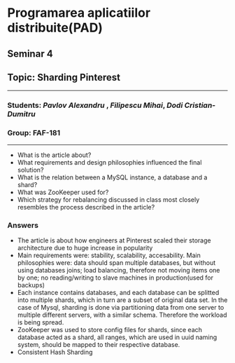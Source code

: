 # Programarea aplicatiilor distribuite(PAD)
## Seminar 4
## Topic: Sharding Pinterest

<hr>

### Students:  _Pavlov Alexandru_ , _Filipescu Mihai_, _Dodi Cristian-Dumitru_
### Group: __FAF-181__

<hr>

- What is the article about?	
- What requirements and design philosophies influenced the final solution?
- What is the relation between a MySQL instance, a database and a shard?
- What was ZooKeeper used for?
- Which strategy for rebalancing discussed in class most closely resembles the process described in the article?


### Answers

- The article is about how engineers at Pinterest scaled their storage architecture due to huge increase in popularity
- Main requirements were: stability, scalability, accesability. Main philosophies were: data should span multiple databases, but without using databases joins; load balancing, therefore not moving items one by one; no reading/writing to slave machines in production(used for backups)
- Each instance contains databases, and each database can be splitted into multiple shards, which in turn are a subset of original data set. In the case of Mysql, sharding is done via partitioning data from one server to multiple different servers, with a similar schema. Therefore the workload is being spread. 
- ZooKeeper was used to store config files for shards, since each database acted as a shard, all ranges, which are used in uuid naming system, should be mapped to their respective database. 
- Consistent Hash Sharding
